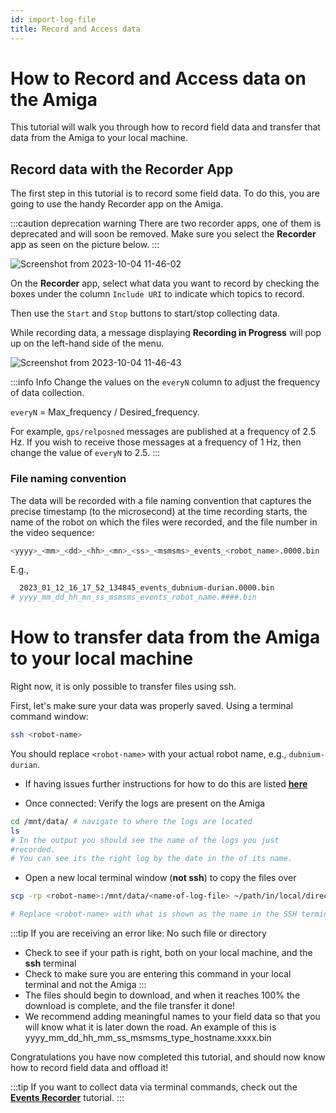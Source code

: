 ```yaml
---
id: import-log-file
title: Record and Access data
---
```


# How to Record and Access data on the Amiga

This tutorial will walk you through how to record field data and
transfer that data from the Amiga to your local machine.

## Record data with the Recorder App

The first step in this tutorial is to record some field data. To
do this, you are going to use the handy Recorder app on the
Amiga.

:::caution deprecation warning
There are two recorder apps, one of them is deprecated and will soon be removed.
Make sure you select the **Recorder** app as seen on the picture below.
:::

![Screenshot from 2023-10-04 11-46-02](https://github.com/farm-ng/amiga-dev-kit/assets/39603677/f26485f5-d71b-4aa6-adc8-986216b5b761)

On the **Recorder** app, select what data you want to record by checking
the boxes under the column `Include URI` to indicate which topics to record.

Then use the `Start` and `Stop` buttons to start/stop collecting data.

While recording data, a message displaying **Recording in Progress** will pop up
on the left-hand side of the menu.

![Screenshot from 2023-10-04 11-46-43](https://github.com/farm-ng/amiga-dev-kit/assets/39603677/8464afd9-88fb-43b0-b624-1e308e13c36b)

:::info Info
Change the values on the `everyN` column to adjust the frequency of data collection.

`everyN` = Max_frequency / Desired_frequency.

For example, `gps/relposned` messages are published at a frequency of 2.5 Hz.
If you wish to receive those messages at a frequency of 1 Hz, then change the value of
`everyN` to 2.5.
:::

### File naming convention

The data will be recorded with a file naming convention that captures the precise timestamp (to the microsecond)
at the time recording starts, the name of the robot on which the files were recorded,
and the file number in the video sequence:

```bash
<yyyy>_<mm>_<dd>_<hh>_<mn>_<ss>_<msmsms>_events_<robot_name>.0000.bin
```

E.g.,

```bash
  2023_01_12_16_17_52_134845_events_dubnium-durian.0000.bin
# yyyy_mm_dd_hh_mn_ss_msmsms_events_robot_name.####.bin
```

# How to transfer data from the Amiga to your local machine

Right now, it is only possible to transfer files using ssh.

First, let's make sure your data was properly saved.
Using a terminal command window:

```bash
ssh <robot-name>
```

You should replace `<robot-name>` with your actual robot name, e.g., `dubnium-durian`.

- If having issues further instructions for how to do this are
listed
[**here**](/docs/brain/custom-applications.mdx#ssh-configuration)

- Once connected: Verify the logs are present on the Amiga

```bash
cd /mnt/data/ # navigate to where the logs are located
ls
# In the output you should see the name of the logs you just
#recorded.
# You can see its the right log by the date in the of its name.
```

- Open a new local terminal window (**not ssh**) to copy the files over

```bash
scp -rp <robot-name>:/mnt/data/<name-of-log-file> ~/path/in/local/directory

# Replace <robot-name> with what is shown as the name in the SSH terminal
```

:::tip
If you are receiving an error like: No such file or directory

- Check to see if your path is right, both on your local machine,
and the **ssh** terminal
- Check to make sure you are entering this command in your local
terminal and not the Amiga
:::
- The files should begin to download, and when it reaches 100%
the download is complete, and the file transfer it done!
- We recommend adding meaningful names to your field data so that
you will know what it is later down the road. An example of this
is
yyyy_mm_dd_hh_mm_ss_msmsms_type_hostname.xxxx.bin

Congratulations you have now completed this tutorial, and should
now know how to record field data and offload it!

:::tip
If you want to collect data via terminal commands, check out
the [**Events Recorder**](https://amiga.farm-ng.com/docs/examples/events_recorder/) tutorial.
:::
